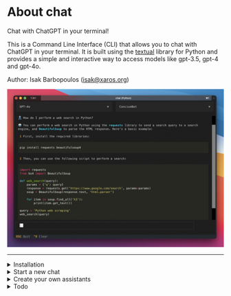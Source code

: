 # About chat
Chat with ChatGPT in your terminal!

This is a Command Line Interface (CLI) that allows you to chat with ChatGPT in your terminal. It is built using the [textual](https://textual.textualize.io/) library for Python and provides a simple and interactive way to access models like gpt-3.5, gpt-4 and gpt-4o.

Author: Isak Barbopoulos (isak@xaros.org)

![Example](screenshots/example.png "Chat")

---

<details>
    <summary>Installation</summary><br>

#### 1. Make sure you have python >=3.9 and an OpenAI API key.

#### 2. Open your terminal of choice and clone this repo

```bash
git clone https://github.com/isak-b/chat.git
```

#### 3. Install the package and its dependencies
```bash
cd chat
pip install .
```

#### 4. Create a file named '.env' in the chat folder and add the following line:
```bash
OPENAI_API_KEY=<your OpenAI API key here>
```
</details>

<details>
    <summary>Start a new chat</summary><br>

Open a terminal in the chat folder and write:

```bash
python src
```

TIP: Bind the command to an alias (like 'chat') and store it in .bashrc or .zshrc for easy access. E.g.,:

```bash
alias chat='python ~/path/to/chat/src'
```

</details>

<details>
    <summary>Create your own assistants</summary><br>

Write instructions in a .txt file and save it in `chat/bots/` and it will become automatically available as a bot.

</details>

<details>
    <summary>Todo</summary><br>

- Make it so users can save chat history again (and let them create, name and select history_ids at will)

- Add support for other LLMs

- Add image generation (not currently supported by textual)

</details>
